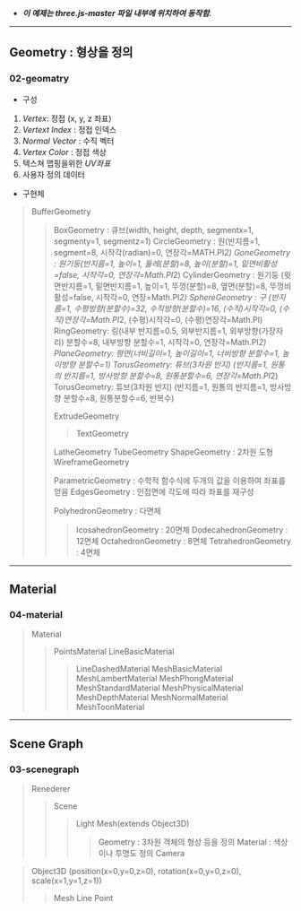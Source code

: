 
* ***이 예제는 three.js-master 파일 내부에 위치하여 동작함.***
---
## Geometry : 형상을 정의
### 02-geomatry
* 구성
1. *Vertex*: 정접 (x, y, z 좌표)
2. *Vertext Index* : 정접 인덱스
3. *Normal Vector* : 수직 벡터
4. *Vertex Color* : 정접 색상
5. 텍스쳐 맵핑을위한 *UV좌표*
5. 사용자 정의 데이터

* 구현체
> BufferGeometry
> > BoxGeometry : 큐브(width, height, depth, segmentx=1, segmenty=1, segmentz=1)
> > CircleGeometry : 원(반지름=1, segment=8, 시작각(radian)=0, 연장각=MATH.PI*2)
> > GoneGeometry : 원기둥(반지름=1, 높이=1, 둘레(분할)=8, 높이(분할)=1, 밑면비활성=false, 시작각=0, 연장각=Math.PI*2)
> > CylinderGeometry : 원기둥 (윗면반지름=1, 밑면반지름=1, 높이=1, 뚜껑(분할)=8, 옆면(분할)=8, 뚜껑비활성=false, 시작각=0, 연장=Math.PI*2)
> > SphereGeometry : 구 (반지름=1, 수평방향(분할수)=32, 수직방향(분할수)=16, (수직)시작각=0, (수직)연장각=Math.PI*2, (수평)시작각=0, (수평)연장각=Math.PI)
> > RingGeometry: 링(내부 반지름=0.5, 외부반지름=1, 외부방향(가장자리) 분할수=8, 내부방향 분할수=1, 시작각=0, 연장각=Math.PI*2)
> > PlaneGeometry: 평면(너비길이=1, 높이길이=1, 너비방향 분할수=1, 높이방향 분할수=1)
> > TorusGeometry: 튜브(3차원 반지) (반지름=1, 원통의 반지름=1, 방사방향 분할수=8, 원통분할수=6, 연장각=Math.PI*2)
> > TorusGeometry: 튜브(3차원 반지) (반지름=1, 원통의 반지름=1, 방사방향 분할수=8, 원통분할수=6, 반복수)
> >
> > ExtrudeGeometry
> > > TextGeometry
> >
> > LatheGeometry
> > TubeGeometry
> > ShapeGeometry : 2차원 도형
> > WireframeGeometry
> >
> > ParametricGeometry : 수학적 함수식에 두개의 값을 이용하여 좌표를 얻음
> > EdgesGeometry : 인접면에 각도에 따라 좌표를 재구성
> >
> > PolyhedronGeometry : 다면체
> > > IcosahedronGeometry : 20면체
> > > DodecahedronGeometry : 12면체
> > > OctahedronGeometry : 8면체
> > > TetrahedronGeometry : 4면체
---
## Material
### 04-material
> Material
> > PointsMaterial
> > LineBasicMaterial
> > > LineDashedMaterial
> > MeshBasicMaterial
> > MeshLambertMaterial
> > MeshPhongMaterial
> > MeshStandardMaterial
> > > MeshPhysicalMaterial
> > MeshDepthMaterial
> > MeshNormalMaterial
> > MeshToonMaterial

---
## Scene Graph
### 03-scenegraph
> Renederer
> > Scene
> > > Light
> > > Mesh(extends Object3D)
> > > > Geometry : 3차원 객체의 형상 등을 정의
> > > > Material : 색상이나 투명도 정의
> > Camera

> Object3D (position(x=0,y=0,z=0), rotation(x=0,y=0,z=0), scale(x=1,y=1,z=1))
> > Mesh
> > Line
> > Point


